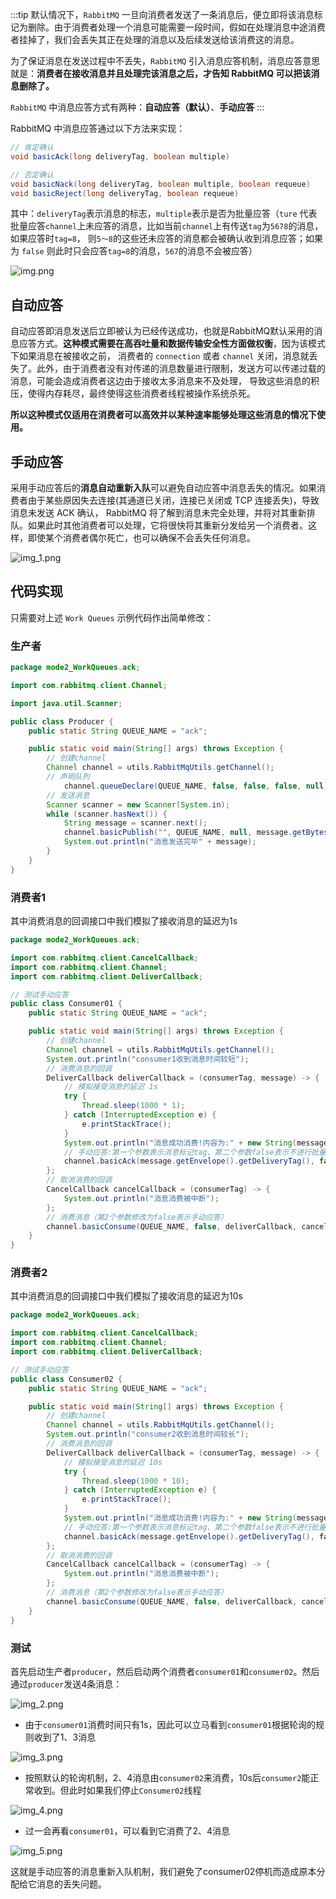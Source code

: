 :::tip
默认情况下，`RabbitMQ` 一旦向消费者发送了一条消息后，便立即将该消息标记为删除。由于消费者处理一个消息可能需要一段时间，假如在处理消息中途消费者挂掉了，我们会丢失其正在处理的消息以及后续发送给该消费这的消息。

为了保证消息在发送过程中不丢失，`RabbitMQ` 引入消息应答机制，消息应答意思就是：**消费者在接收消息并且处理完该消息之后，才告知 RabbitMQ 可以把该消息删除了。**

`RabbitMQ` 中消息应答方式有两种：**自动应答（默认）**、**手动应答**
:::

RabbitMQ 中消息应答通过以下方法来实现：

```java
// 肯定确认
void basicAck(long deliveryTag, boolean multiple)

// 否定确认
void basicNack(long deliveryTag, boolean multiple, boolean requeue)
void basicReject(long deliveryTag, boolean requeue)
```

其中：`deliveryTag`表示消息的标志，`multiple`表示是否为批量应答（`ture` 代表批量应答`channel`上未应答的消息，比如当前`channel`上有传送`tag`为`5678`的消息，如果应答时`tag=8`，
则`5～8`的这些还未应答的消息都会被确认收到消息应答；如果为 `false` 则此时只会应答`tag=8`的消息，`567`的消息不会被应答）

![img.png](img.png)

## 自动应答

自动应答即消息发送后立即被认为已经传送成功，也就是RabbitMQ默认采用的消息应答方式。**这种模式需要在高吞吐量和数据传输安全性方面做权衡**，因为该模式下如果消息在被接收之前，
消费者的 `connection` 或者 `channel` 关闭，消息就丢失了。此外，由于消费者没有对传递的消息数量进行限制，发送方可以传递过载的消息，可能会造成消费者这边由于接收太多消息来不及处理，
导致这些消息的积压，使得内存耗尽，最终使得这些消费者线程被操作系统杀死。

**所以这种模式仅适用在消费者可以高效并以某种速率能够处理这些消息的情况下使用。**

## 手动应答

采用手动应答后的**消息自动重新入队**可以避免自动应答中消息丢失的情况。如果消费者由于某些原因失去连接(其通道已关闭，连接已关闭或 TCP 连接丢失)，导致消息未发送 ACK 确认，
RabbitMQ 将了解到消息未完全处理，并将对其重新排队。如果此时其他消费者可以处理，它将很快将其重新分发给另一个消费者。这样，即使某个消费者偶尔死亡，也可以确保不会丢失任何消息。

![img_1.png](img_1.png)

## 代码实现

只需要对上述 `Work Queues` 示例代码作出简单修改：

### 生产者

```java
package mode2_WorkQueues.ack;

import com.rabbitmq.client.Channel;

import java.util.Scanner;

public class Producer {
    public static String QUEUE_NAME = "ack";

    public static void main(String[] args) throws Exception {
        // 创建channel
        Channel channel = utils.RabbitMqUtils.getChannel();
      	// 声明队列
     		channel.queueDeclare(QUEUE_NAME, false, false, false, null);
        // 发送消息
        Scanner scanner = new Scanner(System.in);
        while (scanner.hasNext()) {
            String message = scanner.next();
            channel.basicPublish("", QUEUE_NAME, null, message.getBytes());
            System.out.println("消息发送完毕" + message);
        }
    }
}
```

### 消费者1

其中消费消息的回调接口中我们模拟了接收消息的延迟为1s

```java
package mode2_WorkQueues.ack;

import com.rabbitmq.client.CancelCallback;
import com.rabbitmq.client.Channel;
import com.rabbitmq.client.DeliverCallback;

// 测试手动应答
public class Consumer01 {
    public static String QUEUE_NAME = "ack";

    public static void main(String[] args) throws Exception {
        // 创建channel
        Channel channel = utils.RabbitMqUtils.getChannel();
        System.out.println("consumer1收到消息时间较短");
        // 消费消息的回调
        DeliverCallback deliverCallback = (consumerTag, message) -> {
            // 模拟接受消息的延迟 1s
            try {
                Thread.sleep(1000 * 1);
            } catch (InterruptedException e) {
                e.printStackTrace();
            }
            System.out.println("消息成功消费!内容为:" + new String(message.getBody()));
            // 手动应答:第一个参数表示消息标记tag、第二个参数false表示不进行批量应答
            channel.basicAck(message.getEnvelope().getDeliveryTag(), false);
        };
        // 取消消费的回调
        CancelCallback cancelCallback = (consumerTag) -> {
            System.out.println("消息消费被中断");
        };
      	// 消费消息（第2个参数修改为false表示手动应答）
        channel.basicConsume(QUEUE_NAME, false, deliverCallback, cancelCallback);
    }
}
```

### 消费者2

其中消费消息的回调接口中我们模拟了接收消息的延迟为10s

```java
package mode2_WorkQueues.ack;

import com.rabbitmq.client.CancelCallback;
import com.rabbitmq.client.Channel;
import com.rabbitmq.client.DeliverCallback;

// 测试手动应答
public class Consumer02 {
    public static String QUEUE_NAME = "ack";

    public static void main(String[] args) throws Exception {
        // 创建channel
        Channel channel = utils.RabbitMqUtils.getChannel();
        System.out.println("consumer2收到消息时间较长");
      	// 消费消息的回调
        DeliverCallback deliverCallback = (consumerTag, message) -> {
            // 模拟接受消息的延迟 10s
            try {
                Thread.sleep(1000 * 10);
            } catch (InterruptedException e) {
                e.printStackTrace();
            }
            System.out.println("消息成功消费!内容为:" + new String(message.getBody()));
            // 手动应答:第一个参数表示消息标记tag、第二个参数false表示不进行批量应答
            channel.basicAck(message.getEnvelope().getDeliveryTag(), false);
        };
      	// 取消消费的回调
        CancelCallback cancelCallback = (consumerTag) -> {
            System.out.println("消息消费被中断");
        };
        // 消费消息（第2个参数修改为false表示手动应答）
        channel.basicConsume(QUEUE_NAME, false, deliverCallback, cancelCallback);
    }
}
```

### 测试

首先启动生产者`producer`，然后启动两个消费者`consumer01`和`consumer02`。然后通过`producer`发送4条消息：

![img_2.png](img_2.png)

* 由于`consumer01`消费时间只有1s，因此可以立马看到`consumer01`根据轮询的规则收到了1、3消息

![img_3.png](img_3.png)

* 按照默认的轮询机制，2、4消息由`consumer02`来消费，10s后`consumer2`能正常收到。但此时如果我们停止`Consumer02`线程

![img_4.png](img_4.png)

* 过一会再看`consumer01`，可以看到它消费了2、4消息

![img_5.png](img_5.png)

这就是手动应答的消息重新入队机制，我们避免了consumer02停机而造成原本分配给它消息的丢失问题。